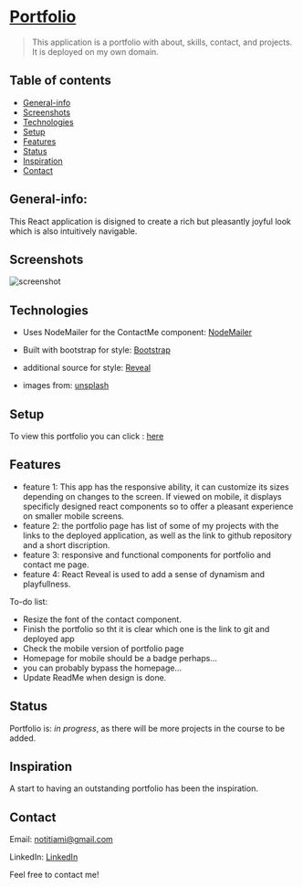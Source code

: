 # [Portfolio](https://www.valeriovarani.com/)
> This application is a portfolio with about, skills, contact, and projects. It is deployed on my own domain. 

## Table of contents
* [General-info](#General-info)
* [Screenshots](#screenshots)
* [Technologies](#technologies)
* [Setup](#setup)
* [Features](#features)
* [Status](#status)
* [Inspiration](#inspiration)
* [Contact](#contact)

## General-info:
This React application is disigned to create a rich but pleasantly joyful look which is also intuitively navigable.


## Screenshots

![screenshot](client/src/public/Valerio-Portfolio.gif)



## Technologies
* Uses NodeMailer for the ContactMe component: [NodeMailer](https://nodemailer.com/about/)

* Built with bootstrap for style: [Bootstrap](https://getbootstrap.com/)

* additional source for style: [Reveal](https://www.react-reveal.com/)

* images from: [unsplash](https://unsplash.com/)


## Setup
To view this portfolio you can click : [here](https://www.valeriovarani.com/)



## Features
* feature 1: This app has the responsive ability, it can customize its sizes depending on changes to the screen. If viewed on mobile, it displays specificly designed react components so to offer a pleasant experience on smaller mobile screens. 
* feature 2: the portfolio page has list of some of my projects with the links to the deployed application, as well as the link to github repository and a short discription.
* feature 3: responsive and functional components for portfolio and contact me page.
* feature 4: React Reveal is used to add a sense of dynamism and playfullness.


To-do list:

* Resize the font of the contact component.
* Finish the portfolio so tht it is clear which one is the link to git and deployed app
* Check the mobile version of portfolio page
* Homepage for mobile should be a badge perhaps...
* you can probably bypass the homepage...
* Update ReadMe when design is done.
<!-- * Image by <a href="https://pixabay.com/users/geralt-9301/?utm_source=link-attribution&amp;utm_medium=referral&amp;utm_campaign=image&amp;utm_content=3699542">Gerd Altmann</a> from <a href="https://pixabay.com/?utm_source=link-attribution&amp;utm_medium=referral&amp;utm_campaign=image&amp;utm_content=3699542">Pixabay</a> -->



## Status
Portfolio is: _in progress_, as there will be more projects in the course to be added.

## Inspiration
A start to having an outstanding portfolio has been the inspiration.

## Contact
Email: notitiami@gmail.com

LinkedIn: [LinkedIn](https://www.linkedin.com/in/valerio-varani-635ba31a1/)

Feel free to contact me!

